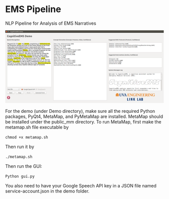 # EMS Pipeline
NLP Pipeline for Analysis of EMS Narratives

![Alt text](main2.png?raw=true "Demo")

For the demo (under Demo directory), make sure all the required Python packages, PyQt4, MetaMap, and PyMetaMap are installed. MetaMap should be installed under the public_mm directory. To run MetaMap, first make the metamap.sh file executable by

`chmod +x metamap.sh`

Then run it by

`./metamap.sh`

Then run the GUI:

`Python gui.py`

You also need to have your Google Speech API key in a JSON file named service-account.json in the demo folder.
